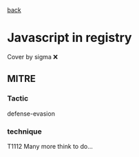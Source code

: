 [back](../index.md)
# Javascript in registry
Cover by sigma :x: 
## MITRE
### Tactic
defense-evasion
### technique
T1112
Many more think to do...